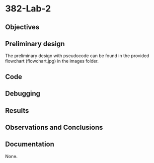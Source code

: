 382-Lab-2
=========

Objectives
----------


Preliminary design
------------------
The preliminary design with pseudocode can be found in the provided flowchart (flowchart.jpg) in the images folder.

Code
----

Debugging
---------


Results
-------

Observations and Conclusions
----------------------------


Documentation
-------------
None.
